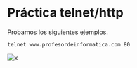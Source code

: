 # Práctica telnet/http

Probamos los siguientes ejemplos. 

```
telnet www.profesordeinformatica.com 80
```

![x](ASIR-SREI/img/intro/uno.png)
